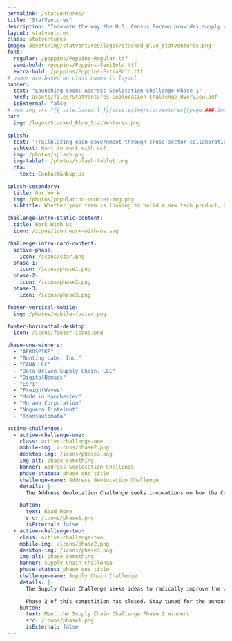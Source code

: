 ```yaml
---
permalink: /statventures/
title: "StatVentures"
description: "Innovate the way the U.S. Census Bureau provides supply chain data."
layout: statventures
class: statventures
image: assets/img/statventures/logos/Stacked_Blue_StatVentures.png
font:
  regular: /poppins/Poppins-Regular.ttf
  semi-bold: /poppins/Poppins-SemiBold.ttf
  extra-bold: /poppins/Poppins-ExtraBold.ttf
# names are based on class names in layout
banner:
  text: "Launching Soon: Address Geolocation Challenge Phase 1"
  href: assets/files/StatVentures-Geolocation-Challenge-Overview.pdf
  isExternal: false
# new img src "{{ site.baseurl }}/assets/img/statventures{{page.###.img/icon}}"
bar:
  img: /logos/Stacked_Blue_StatVentures.png

splash:
  text: 'Trailblazing open government through cross-sector collaboration, design, and technology.'
  subtext: Want to work with us?
  img: /photos/splash.png
  img-tablet: /photos/splash-tablet.png
  cta:
    text: Contact&nbsp;Us

splash-secondary:
  title: Our Work
  img: /photos/population-counter-img.png
  subtitle: Whether your team is looking to build a new tech product, hire new talent, or integrate design thinking into your process, COIL has a program that can help you do it.

challenge-intro-static-content:
  title: Work With Us
  icon: /icons/icon_work-with-us.svg

challenge-intro-card-content:
  active-phase:
    icon: /icons/star.png
  phase-1:
    icon: /icons/phase1.png
  phase-2:
    icon: /icons/phase2.png
  phase-3:
    icon: /icons/phase3.png

footer-vertical-mobile:
  img: /photos/mobile-footer.png

footer-horizontal-desktop:
  icon: /icons/footer-icons.png

phase-one-winners:
  - "AEROSPIKE"
  - "Bunting Labs, Inc."
  - "CANA LLC"
  - "Data Driven Supply Chain, LLC"
  - "DigitalNomads"
  - "Esri"
  - "FreightWaves"
  - "Made in Manchester"
  - "Murano Corporation"
  - "Noguera Tintelnot"
  - "Transautomata"

active-challenges:
  - active-challenge-one:
    class: active-challenge-one
    mobile-img: /icons/phase2.png
    desktop-img: /icons/phase3.png
    img-alt: phase something
    banner: Address Geolocation Challenge
    phase-status: phase one title
    challenge-name: Address Geolocation Challenge
    details: |-
      The Address Geolocation Challenge seeks innovations on how the Census Bureau geolocates residential addresses in rural and remote locations. Phase 1 of this competition will open soon. Sign up for updates on opportunities to apply in early 2024.

    button:
      text: Read More
      src: /icons/phase1.png
      isExternal: false
  - active-challenge-two:
    class: active-challenge-two
    mobile-img: /icons/phase2.png
    desktop-img: /icons/phase3.png
    img-alt: phase something
    banner: Supply Chain Challenge
    phase-status: phase one title
    challenge-name: Supply Chain Challenge
    details: |-
      The Supply Chain Challenge seeks ideas to radically improve the way the Census Bureau measures supply chains, including manufacturing, imports and exports, transportation and delivery of goods, and other key topics.<br><br>

      Phase 2 of this competition has closed. Stay tuned for the announcement of Phase 2 winners, and opportunities to apply to Phase 3 in 2024.
    button:
      text: Meet the Supply Chain Challenge Phase 1 Winners
      src: /icons/phase1.png
      isExternal: false
---
```



